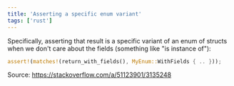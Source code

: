 ```yaml
---
title: 'Asserting a specific enum variant'
tags: ['rust']
---
```


Specifically, asserting that result is a specific variant of an enum of structs when we don't care about the fields (something like "is instance of"):

```rust
assert!(matches!(return_with_fields(), MyEnum::WithFields { .. }));
```

Source: https://stackoverflow.com/a/51123901/3135248
